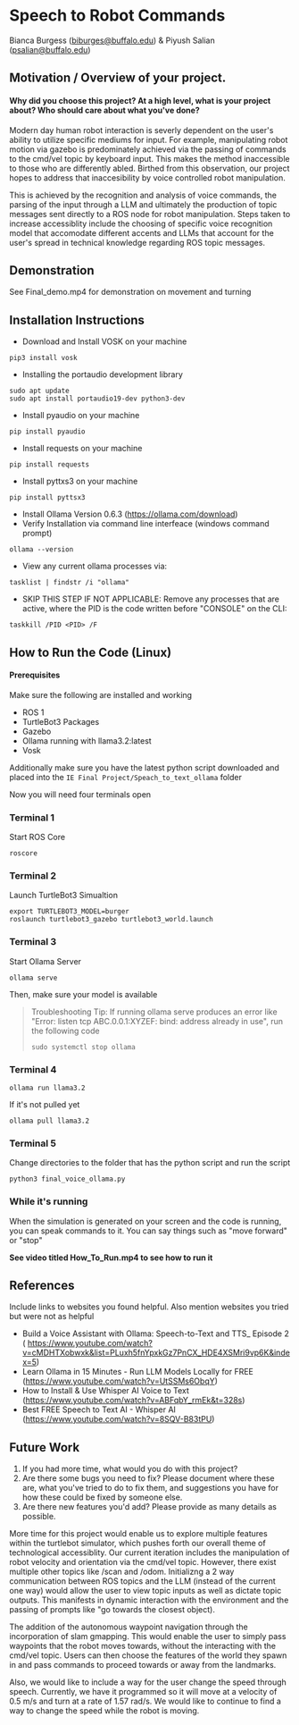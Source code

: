 # Speech to Robot Commands
Bianca Burgess (biburges@buffalo.edu) & Piyush Salian (psalian@buffalo.edu)

## Motivation / Overview of your project.
#### Why did you choose this project? At a high level, what is your project about? Who should care about what you've done?
Modern day human robot interaction is severly dependent on the user's ability to utilize specific mediums for input. For example, manipulating robot motion via gazebo is predominately achieved via the passing of commands to the cmd/vel topic by keyboard input. This makes the method inaccessible to those who are differently abled. Birthed from this observation, our project hopes to address that inaccesibility by voice controlled robot manipulation. 

This is achieved by the recognition and analysis of voice commands, the parsing of the input through a LLM and ultimately the production of topic messages sent directly to a ROS node for robot manipulation. Steps taken to increase accessiblity include the choosing of specific voice recognition model that accomodate different accents and LLMs that account for the user's spread in technical knowledge regarding ROS topic messages. 

## Demonstration

See Final_demo.mp4 for demonstration on movement and turning

## Installation Instructions

- Download and Install VOSK on your machine
```    
pip3 install vosk
 ```
- Installing the portaudio development library
```
sudo apt update
sudo apt install portaudio19-dev python3-dev
```
- Install pyaudio on your machine
```
pip install pyaudio
```
- Install requests on your machine
```      
pip install requests
```
- Install pyttxs3 on your machine
```
pip install pyttsx3
```
- Install Ollama Version 0.6.3 (https://ollama.com/download)
- Verify Installation via command line interfeace (windows command prompt)
```
ollama --version
```
- View any current ollama processes via:
```
tasklist | findstr /i "ollama"
```
- SKIP THIS STEP IF NOT APPLICABLE: Remove any processes that are active, where the PID is the code written before "CONSOLE" on the CLI:
```
taskkill /PID <PID> /F
```

## How to Run the Code (Linux)


#### Prerequisites 

Make sure the following are installed and working
- ROS 1
- TurtleBot3 Packages
- Gazebo
- Ollama running with llama3.2:latest
- Vosk

Additionally make sure you have the latest python script downloaded and placed into the ``IE Final Project/Speach_to_text_ollama`` folder

Now you will need four terminals open

### Terminal 1 

Start ROS Core

```
roscore
```

### Terminal 2

Launch TurtleBot3 Simualtion

```
export TURTLEBOT3_MODEL=burger
roslaunch turtlebot3_gazebo turtlebot3_world.launch
```
### Terminal 3

Start Ollama Server

```
ollama serve
```

Then, make sure your model is available

> Troubleshooting Tip: If running ollama serve produces an error like "Error: listen tcp ABC.0.0.1:XYZEF: bind: address already in use", run the following code
> ```
> sudo systemctl stop ollama
> ```

### Terminal 4 

```
ollama run llama3.2
```

If it's not pulled yet

```
ollama pull llama3.2
```

### Terminal 5

Change directories to the folder that has the python script and run the script

```
python3 final_voice_ollama.py
```

### While it's running

When the simulation is generated on your screen and the code is running, you can speak commands to it. You can say things such as "move forward" or "stop"

**See video titled How_To_Run.mp4 to see how to run it**

## References
Include links to websites you found helpful.
Also mention websites you tried but were not as helpful

- Build a Voice Assistant with Ollama: Speech-to-Text and TTS_ Episode 2
( https://www.youtube.com/watch?v=cMDHTXobwxk&list=PLuxh5fnYpxkGz7PnCX_HDE4XSMri9vp6K&index=5)
- Learn Ollama in 15 Minutes - Run LLM Models Locally for FREE
(https://www.youtube.com/watch?v=UtSSMs6ObqY)
- How to Install & Use Whisper AI Voice to Text
(https://www.youtube.com/watch?v=ABFqbY_rmEk&t=328s)
- Best FREE Speech to Text AI - Whisper AI
(https://www.youtube.com/watch?v=8SQV-B83tPU)


## Future Work
1) If you had more time, what would you do with this project?
2) Are there some bugs you need to fix? Please document where these are, what you've tried to do to fix them, and suggestions you have for how these could be fixed by someone else.
3) Are there new features you'd add? Please provide as many details as possible.

More time for this project would enable us to explore multiple features within the turtlebot simulator, which pushes forth our overall theme of technological accessiblity. Our current iteration includes the manipulation of robot velocity and orientation via the cmd/vel topic. However, there exist multiple other topics like /scan and /odom. Initializng a 2 way communication between ROS topics and the LLM (instead of the current one way) would allow the user to view topic inputs as well as dictate topic outputs. This manifests in dynamic interaction with the environment and the passing of prompts like "go towards the closest object). 

The addition of the autonomous waypoint navigation through the incorporation of slam gmapping. This would enable the user to simply pass waypoints that the robot moves towards, without the interacting with the cmd/vel topic. Users can then choose the features of the world they spawn in and pass commands to proceed towards or away from the landmarks.

Also, we would like to include a way for the user change the speed through speech. Currently, we have it programmed so it will move at a velocity of 0.5 m/s and turn at a rate of 1.57 rad/s. We would like to continue to find a way to change the speed while the robot is moving.
